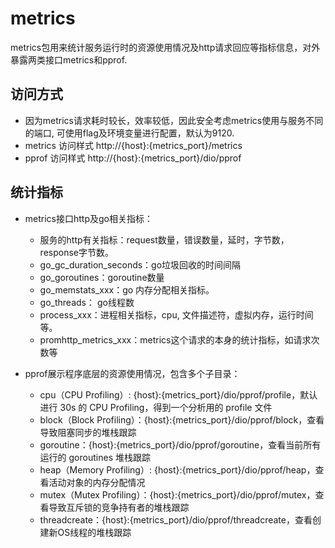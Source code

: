 # metrics 

metrics包用来统计服务运行时的资源使用情况及http请求回应等指标信息，对外暴露两类接口metrics和pprof.

## 访问方式 
- 因为metrics请求耗时较长，效率较低，因此安全考虑metrics使用与服务不同的端口, 可使用flag及环境变量进行配置，默认为9120.
- metrics 访问样式 http://{host}:{metrics_port}/metrics
- pprof 访问样式 http://{host}:{metrics_port}/dio/pprof

## 统计指标 
- metrics接口http及go相关指标：
	- 服务的http有关指标：request数量，错误数量，延时，字节数，response字节数。
	- go_gc_duration_seconds：go垃圾回收的时间间隔
	- go_goroutines：goroutine数量
	- go_memstats_xxx：go 内存分配相关指标。
	- go_threads： go线程数
	- process_xxx：进程相关指标，cpu, 文件描述符，虚拟内存，运行时间等。
	- promhttp_metrics_xxx：metrics这个请求的本身的统计指标，如请求次数等

- pprof展示程序底层的资源使用情况，包含多个子目录：
	- cpu（CPU Profiling）: {host}:{metrics_port}/dio/pprof/profile，默认进行 30s 的 CPU Profiling，得到一个分析用的 profile 文件
	- block（Block Profiling）：{host}:{metrics_port}/dio/pprof/block，查看导致阻塞同步的堆栈跟踪
	- goroutine：{host}:{metrics_port}/dio/pprof/goroutine，查看当前所有运行的 goroutines 堆栈跟踪
	- heap（Memory Profiling）: {host}:{metrics_port}/dio/pprof/heap，查看活动对象的内存分配情况
	- mutex（Mutex Profiling）：{host}:{metrics_port}/dio/pprof/mutex，查看导致互斥锁的竞争持有者的堆栈跟踪
	- threadcreate：{host}:{metrics_port}/dio/pprof/threadcreate，查看创建新OS线程的堆栈跟踪


